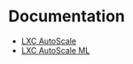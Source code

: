 # Documentation

- [LXC AutoScale](https://github.com/fabriziosalmi/proxmox-lxc-autoscale/blob/main/docs/lxc_autoscale.md)
- [LXC AutoScale ML]()

